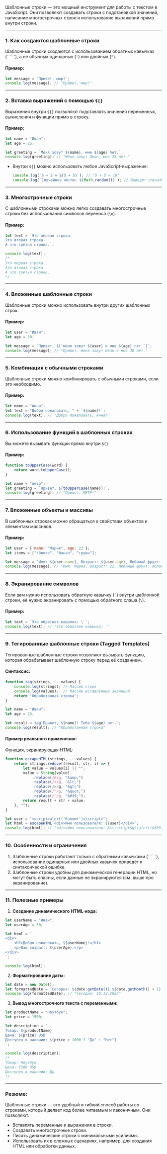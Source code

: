 Шаблонные строки — это мощный инструмент для работы с текстом в JavaScript. Они позволяют создавать строки с подстановкой значений, написание многострочных строк и использование выражений прямо внутри строки.

---

### 1. **Как создаются шаблонные строки**

Шаблонные строки создаются с использованием обратных кавычках (``````), а не обычных одинарных (`'`) или двойных (`"`).

#### Пример:

```javascript
let message = `Привет, мир!`;
console.log(message); // "Привет, мир!"
```

---

### 2. **Вставка выражений с помощью `${}`**

Выражения внутри `${}` позволяют подставлять значения переменных, вычисления и функции прямо в строку.

#### Пример:

```javascript
let name = "Иван";
let age = 25;

let greeting = `Меня зовут ${name}, мне ${age} лет.`;
console.log(greeting); // "Меня зовут Иван, мне 25 лет."
```

- Внутри `${}` можно использовать любое JavaScript-выражение:
    
    ```javascript
    console.log(`5 + 5 = ${5 + 5}`); // "5 + 5 = 10"
    console.log(`Случайное число: ${Math.random()}`); // Выведет случайное число
    ```
    

---

### 3. **Многострочные строки**

С шаблонными строками можно легко создавать многострочные строки без использования символов переноса (`\n`).

#### Пример:

```javascript
let text = `Это первая строка.
Это вторая строка.
А это третья строка.`;

console.log(text);
/*
Это первая строка.
Это вторая строка.
А это третья строка.
*/
```

---

### 4. **Вложенные шаблонные строки**

Шаблонные строки можно использовать внутри других шаблонных строк.

#### Пример:

```javascript
let user = "Иван";
let age = 30;

let message = `Привет, ${`меня зовут ${user} и мне ${age} лет.`}`;
console.log(message); // "Привет, меня зовут Иван и мне 30 лет."
```

---

### 5. **Комбинация с обычными строками**

Шаблонные строки можно комбинировать с обычными строками, если это необходимо.

#### Пример:

```javascript
let name = "Анна";
let text = "Добро пожаловать, " + `${name}!`;
console.log(text); // "Добро пожаловать, Анна!"
```

---

### 6. **Использование функций в шаблонных строках**

Вы можете вызывать функции прямо внутри `${}`.

#### Пример:

```javascript
function toUpperCase(word) {
    return word.toUpperCase();
}

let name = "петр";
let greeting = `Привет, ${toUpperCase(name)}!`;
console.log(greeting); // "Привет, ПЕТР!"
```

---

### 7. **Вложенные объекты и массивы**

В шаблонных строках можно обращаться к свойствам объектов и элементам массивов.

#### Пример:

```javascript
let user = { name: "Мария", age: 22 };
let items = ["яблоко", "банан", "груша"];

let message = `Имя: ${user.name}, Возраст: ${user.age}, Любимый фрукт: ${items[0]}`;
console.log(message); // "Имя: Мария, Возраст: 22, Любимый фрукт: яблоко"
```

---

### 8. **Экранирование символов**

Если вам нужно использовать обратную кавычку (`` ` ``) внутри шаблонной строки, её нужно экранировать с помощью обратного слэша (`\`).

#### Пример:

```javascript
let text = `Это обратная кавычка: \``;
console.log(text); // "Это обратная кавычка: `"
```

---

### 9. **Тегированные шаблонные строки (Tagged Templates)**

Тегированные шаблонные строки позволяют вызывать функцию, которая обрабатывает шаблонную строку перед её созданием.

#### Синтаксис:

```javascript
function tag(strings, ...values) {
    console.log(strings); // Массив строк
    console.log(values);  // Массив вставленных значений
    return "Обработанная строка";
}

let name = "Иван";
let age = 25;

let result = tag`Привет, ${name}! Тебе ${age} лет.`;
console.log(result); // "Обработанная строка"
```

#### Пример реального применения:

Функция, экранирующая HTML:

```javascript
function escapeHTML(strings, ...values) {
    return strings.reduce((result, str, i) => {
        let value = values[i] || "";
        value = String(value)
            .replace(/&/g, "&amp;")
            .replace(/</g, "&lt;")
            .replace(/>/g, "&gt;")
            .replace(/"/g, "&quot;")
            .replace(/'/g, "&#39;");
        return result + str + value;
    }, "");
}

let user = "<script>alert('Взлом!')</script>";
let html = escapeHTML`<div>Имя пользователя: ${user}</div>`;
console.log(html); // "<div>Имя пользователя: &lt;script&gt;alert(&#39;Взлом!&#39;)&lt;/script&gt;</div>"
```

---

### 10. **Особенности и ограничения**

1. Шаблонные строки работают только с обратными кавычками (``````), использование одинарных или двойных кавычек приведёт к синтаксической ошибке.
2. Шаблонные строки удобны для динамической генерации HTML, но могут быть опасны, если данные не экранируются (см. выше про экранирование).

---

### 11. **Полезные примеры**

1. **Создание динамического HTML-кода:**

```javascript
let userName = "Иван";
let userAge = 30;

let html = `
<div>
    <h1>Добро пожаловать, ${userName}!</h1>
    <p>Ваш возраст: ${userAge}.</p>
</div>
`;

console.log(html);
```

2. **Форматирование даты:**

```javascript
let date = new Date();
let formattedDate = `Сегодня: ${date.getDate()}.${date.getMonth() + 1}.${date.getFullYear()}`;
console.log(formattedDate); // "Сегодня: 10.12.2024"
```

3. **Вывод многострочного текста с переменными:**

```javascript
let productName = "Ноутбук";
let price = 1500;

let description = `
Товар: ${productName}
Цена: ${price} USD
Доступен в наличии: ${price > 1000 ? "Да" : "Нет"}
`;

console.log(description);
/*
Товар: Ноутбук
Цена: 1500 USD
Доступен в наличии: Да
*/
```

---

### Резюме:

Шаблонные строки — это удобный и гибкий способ работы со строками, который делает код более читаемым и лаконичным. Они позволяют:

- Вставлять переменные и выражения в строки.
- Создавать многострочные строки.
- Писать динамические строки с минимальными усилиями.
- Использовать их в сложных сценариях, например, для создания HTML или обработки данных.